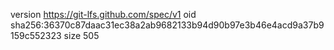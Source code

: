 version https://git-lfs.github.com/spec/v1
oid sha256:36370c87daac31ec38a2ab9682133b94d90b97e3b46e4acd9a37b9159c552323
size 505
